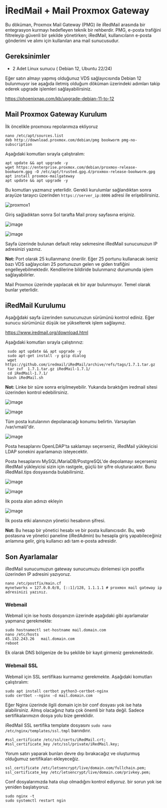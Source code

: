 # İRedMail + Mail Proxmox Gateway


Bu döküman, Proxmox Mail Gateway (PMG) ile iRedMail arasında bir entegrasyon kurmayı hedefleyen teknik bir rehberdir. PMG, e-posta trafiğini filtreleyip güvenli bir şekilde yönetirken; iRedMail, kullanıcıların e-posta gönderimi ve alımı için kullanılan ana mail sunucusudur.

## Gereksinimler

- 2 Adet Linux sunucu ( Debian 12, Ubuntu 22/24)


Eğer satın almayı yapmış olduğunuz VDS sağlayıcısında Debian 12 bulunmuyor ise aşağıda iletmiş olduğum döküman üzerindeki adımları takip ederek upgrade işlemleri sağlayabilirsiniz.

https://phoenixnap.com/kb/upgrade-debian-11-to-12



## Mail Proxmox Gateway Kurulum


İlk öncelikle proxmoxu repolarımıza ekliyoruz


```
nano /etc/apt/sources.list
deb http://download.proxmox.com/debian/pmg bookworm pmg-no-subscription
```

Aşağıdaki komutları sırayla çalıştıralım:

```
apt update && apt upgrade -y
wget https://enterprise.proxmox.com/debian/proxmox-release-bookworm.gpg -O /etc/apt/trusted.gpg.d/proxmox-release-bookworm.gpg
apt install proxmox-mailgateway
apt update && apt upgrade -y
```

Bu komutları yazmanız yeterlidir. Gerekli kurulumlar sağlandıktan sonra arayüze tarayıcı üzerinden `https://server_ip:8006` adresi ile erişebilirsiniz.

![proxmox1](https://github.com/user-attachments/assets/86521b6a-75b7-48b8-94d8-46780fc1bd91)

Giriş sağladıktan sonra Sol tarafta Mail proxy sayfasına erişiniz.

![image](https://github.com/user-attachments/assets/8fa90eae-5ea9-41af-b9be-2b416451bd4f)

![image](https://github.com/user-attachments/assets/7b80f1a6-c864-4650-a869-b6e202df39a5)

Sayfa üzerinde bulunan default relay sekmesine iRedMail sunucunuzun IP adresinizi yazınız.

**Not:** Port olarak 25 kullanmanız önerilir. Eğer 25 portunu kullanacak iseniz bazı VDS sağlayıcıları 25 portunuzun gelen ve giden trafiğini engelleyebilmektedir. Kendilerine bildiride bulunmanız durumunda işlem sağlayabilirler.

Mail Proxmox üzerinde yapılacak ek bir ayar bulunmuyor. Temel olarak bunlar yeterlidir.


## iRedMail Kurulumu

Aşağığdaki sayfa üzerinden sunucunuzun sürümünü kontrol ediniz. Eğer sunucu sürümünüz düşük ise yükselterek işlem sağlayınız.

https://www.iredmail.org/download.html

Aşağıdaki komutları sırayla çalıştırınız:

```
 sudo apt update && apt upgrade -y
 sudo apt-get install -y gzip dialog
 wget https://github.com/iredmail/iRedMail/archive/refs/tags/1.7.1.tar.gz
 tar zxf  1.7.1.tar.gz iRedMail-1.7.1/
 cd iRedMail-1.7.1/
 bash iRedMail.sh
```

**Not:** Linke bir süre sonra erişilmeyebilir. Yukarıda bıraktığım iredmail sitesi üzerinden kontrol edebilirsiniz.


![image](https://github.com/user-attachments/assets/ea76e914-d65c-4946-90a7-9a2496b0037b)


![image](https://github.com/user-attachments/assets/fd293878-d79b-46dc-b9eb-9de3d2627d32)

Tüm posta kutularının depolanacağı konumu belirtin. Varsayılan /var/vmail/'dir.


![image](https://github.com/user-attachments/assets/c5c1c01a-f135-4044-b8ae-6f30d742f20a)

Posta hesaplarını OpenLDAP'ta saklamayı seçerseniz, iRedMail yükleyicisi LDAP sonekini ayarlamanızı isteyecektir.

Posta hesaplarını MySQL/MariaDB/PostgreSQL'de depolamayı seçerseniz iRedMail yükleyicisi sizin için rastgele, güçlü bir şifre oluşturacaktır. Bunu iRedMail.tips dosyasında bulabilirsiniz.

![image](https://github.com/user-attachments/assets/7d8f377f-019c-4ded-b006-67f1995fe1ee)

![image](https://github.com/user-attachments/assets/fdc31b92-42c9-499d-b566-17367e0f7c5d)

İlk posta alan adınızı ekleyin

![image](https://github.com/user-attachments/assets/0ad06fdf-370e-4ff5-bd0e-b8a8addf19d5)

İlk posta etki alanınızın yönetici hesabının şifresi.

**Not:** Bu hesap bir yönetici hesabı ve bir posta kullanıcısıdır. Bu, web postasına ve yönetici paneline (iRedAdmin) bu hesapla giriş yapabileceğiniz anlamına gelir, giriş kullanıcı adı tam e-posta adresidir.

## Son Ayarlamalar

iRedMail sunucumuzun gateway sunucumuzu dinlemesi için postfix üzerinden IP adresini yazıyoruz.

```
nano /etc/postfix/main.cf
mynetworks = 127.0.0.0/8, [::1]/128, 1.1.1.1 # proxmox mail gateway ip adresinizi yazınız.
```

### Webmail

Webmail için ise hosts dosyanızın üzerinde aşağıdaki gibi ayarlamalar yapmanız gerekmekte:

```
sudo hostnamectl set-hostname mail.domain.com
nano /etc/hosts
45.152.243.26   mail.domain.com
reboot
```

Ek olarak DNS bölgenize de bu şekilde bir kayıt girmeniz gerekmektedir.

### Webmail SSL

Webmail için SSL sertifikası kurmamız gerekmekte. Aşağıdaki komutları çalıştıralım:


```
sudo apt install certbot python3-certbot-nginx
sudo certbot --nginx -d mail.domain.com
```

Eğer Nginx üzerinde ilgili domain için bir conf dosyası yok ise hata alabilirsiniz. Almış olacağınız hata çok önemli bir hata değil. Sadece sertifikalarımızın dosya yolu bize gereklidir.

iRedMail SSL sertifika template dosyasını  `sudo nano /etc/nginx/templates/ssl.tmpl` barındırır.

```
#ssl_certificate /etc/ssl/certs/iRedMail.crt;
#ssl_certificate_key /etc/ssl/private/iRedMail.key;
```
Yorum satırı yaparak bunları devre dışı bırakacağız ve oluşturmuş olduğumuz sertifikaları ekleyeceğiz.

```
ssl_certificate /etc/letsencrypt/live/domain.com/fullchain.pem;
ssl_certificate_key /etc/letsencrypt/live/domain.com/privkey.pem;
```

Conf dosyalarımızda hata olup olmadığını kontrol ediyoruz. bir sorun yok ise yeniden başlatıyoruz.

```
sudo nginx -t
sudo systemctl restart ngin
```










